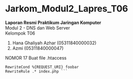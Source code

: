 # Jarkom_Modul2_Lapres_T06
<b> Laporan Resmi Praktikum Jaringan Komputer </b> <br>
Modul 2 - DNS dan Web Server <br>
Kelompok T06
1. Hana Ghaliyah Azhar  (05311840000032)
2. Azmi                 (05311840000047)


NOMOR 17
Buat file .htaccess <br>
``` RewriteEngine on
RewriteCond %{REQUEST_URI} foobar
RewriteRule .* index.php ```
